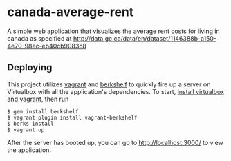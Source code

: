 canada-average-rent
===================

A simple web application that visualizes the average rent costs for living in canada as specified at http://data.gc.ca/data/en/dataset/1146388b-a150-4e70-98ec-eb40cb9083c8

## Deploying

This project utilizes [vagrant][1] and [berkshelf][2] to quickly fire up a server on Virtualbox with all the application's dependencies. To start, [install virtualbox][3] and [vagrant][1], then run

    $ gem install berkshelf
    $ vagrant plugin install vagrant-berkshelf
    $ berks install
    $ vagrant up

After the server has booted up, you can go to [http://localhost:3000/](http://localhost:3000/) to view the application.


[1]: http://www.vagrantup.com/
[2]: http://berkshelf.com/
[3]: https://www.virtualbox.org/wiki/Downloads
